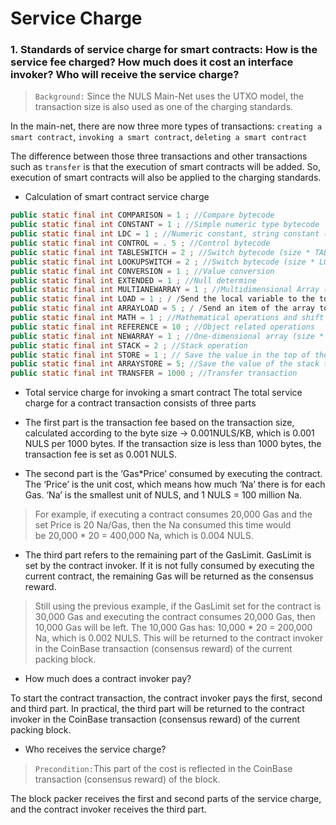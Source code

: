 # Service Charge 

### 1. Standards of service charge for smart contracts: How is the service fee charged? How much does it cost an interface invoker? Who will receive the service charge?

> `Background:` Since the NULS Main-Net uses the UTXO model, the transaction size is also used as one of the charging standards.

In the main-net, there are now three more types of transactions: `creating a smart contract`, `invoking a smart contract`, `deleting a smart contract`

The difference between those three transactions and other transactions such as `transfer` is that the execution of smart contracts will be added. So, execution of smart contracts will also be applied to the charging standards.

* Calculation of smart contract service charge 

```java
public static final int COMPARISON = 1 ; //Compare bytecode 
public static final int CONSTANT = 1 ; //Simple numeric type bytecode 
public static final int LDC = 1 ; //Numeric constant, string constant (length * LDC) 
public static final int CONTROL = . 5 ; //Control bytecode 
public static final int TABLESWITCH = 2 ; //Switch bytecode (size * TABLESWITCH) 
public static final int LOOKUPSWITCH = 2 ; //Switch bytecode (size * LOOKUPSWITCH) 
public static final int CONVERSION = 1 ; //Value conversion 
public static final int EXTENDED = 1 ; //Null determine 
public static final int MULTIANEWARRAY = 1 ; //Multidimensional Array (size * MULTIANEWARRAY) 
public static final int LOAD = 1 ; / /Send the local variable to the top of the stack 
public static final int ARRAYLOAD = 5 ; / /Send an item of the array to the top of the stack
public static final int MATH = 1 ; //Mathematical operations and shift operations 
public static final int REFERENCE = 10 ; //Object related operations 
public static final int NEWARRAY = 1 ; //One-dimensional array (size * NEWARRAY) 
public static final int STACK = 2 ; //Stack operation 
public static final int STORE = 1 ; // Save the value in the top of the stack to a local variable 
public static final int ARRAYSTORE = 5; //Save the value of the stack to an array 
public static final int TRANSFER = 1000 ; //Transfer transaction

```

* Total service charge for invoking a smart contract 
The total service charge for a contract transaction consists of three parts
- The first part is the transaction fee based on the transaction size, calculated according to the byte size -> 0.001NULS/KB, which is 0.001 NULS per 1000 bytes. If the transaction size is less than 1000 bytes, the transaction fee is set as 0.001 NULS.

- The second part is the ‘Gas*Price’ consumed by executing the contract. The ‘Price’ is the unit cost, which means how much ‘Na’ there is for each Gas. ‘Na’ is the smallest unit of NULS, and 1 NULS = 100 million Na.
> For example, if executing a contract consumes 20,000 Gas and the set Price is 20 Na/Gas, then the Na consumed this time would be 20,000 * 20 = 400,000 Na, which is 0.004 NULS.

- The third part refers to the remaining part of the GasLimit. GasLimit is set by the contract invoker. If it is not fully consumed by executing the current contract, the remaining Gas will be returned as the consensus reward.
> Still using the previous example, if the GasLimit set for the contract is 30,000 Gas and executing the contract consumes 20,000 Gas, then 10,000 Gas will be left. The 10,000 Gas has: 10,000 * 20 = 200,000 Na, which is 0.002 NULS. This will be returned to the contract invoker in the CoinBase transaction (consensus reward) of the current packing block.

* How much does a contract invoker pay?

To start the contract transaction, the contract invoker pays the first, second and third part. In practical, the third part will be returned to the contract invoker in the CoinBase transaction (consensus reward) of the current packing block.

* Who receives the service charge?

> `Precondition:`This part of the cost is reflected in the CoinBase transaction (consensus reward) of the block.

The block packer receives the first and second parts of the service charge, and the contract invoker receives the third part.